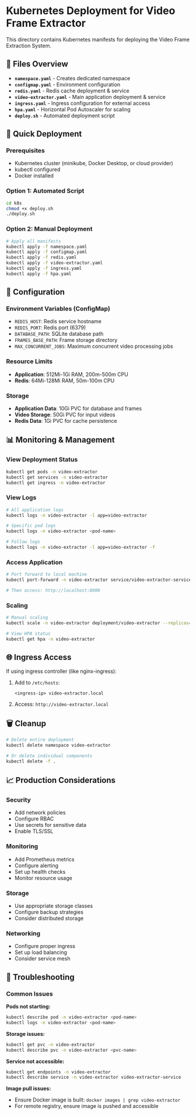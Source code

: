 # Kubernetes Deployment for Video Frame Extractor

This directory contains Kubernetes manifests for deploying the Video Frame Extraction System.

## 📁 Files Overview

- **`namespace.yaml`** - Creates dedicated namespace
- **`configmap.yaml`** - Environment configuration
- **`redis.yaml`** - Redis cache deployment & service
- **`video-extractor.yaml`** - Main application deployment & service
- **`ingress.yaml`** - Ingress configuration for external access
- **`hpa.yaml`** - Horizontal Pod Autoscaler for scaling
- **`deploy.sh`** - Automated deployment script

## 🚀 Quick Deployment

### Prerequisites
- Kubernetes cluster (minikube, Docker Desktop, or cloud provider)
- kubectl configured
- Docker installed

### Option 1: Automated Script
```bash
cd k8s
chmod +x deploy.sh
./deploy.sh
```

### Option 2: Manual Deployment
```bash
# Apply all manifests
kubectl apply -f namespace.yaml
kubectl apply -f configmap.yaml
kubectl apply -f redis.yaml
kubectl apply -f video-extractor.yaml
kubectl apply -f ingress.yaml
kubectl apply -f hpa.yaml
```

## 🔧 Configuration

### Environment Variables (ConfigMap)
- `REDIS_HOST`: Redis service hostname
- `REDIS_PORT`: Redis port (6379)
- `DATABASE_PATH`: SQLite database path
- `FRAMES_BASE_PATH`: Frame storage directory
- `MAX_CONCURRENT_JOBS`: Maximum concurrent video processing jobs

### Resource Limits
- **Application**: 512Mi-1Gi RAM, 200m-500m CPU
- **Redis**: 64Mi-128Mi RAM, 50m-100m CPU

### Storage
- **Application Data**: 10Gi PVC for database and frames
- **Video Storage**: 50Gi PVC for input videos
- **Redis Data**: 1Gi PVC for cache persistence

## 📊 Monitoring & Management

### View Deployment Status
```bash
kubectl get pods -n video-extractor
kubectl get services -n video-extractor
kubectl get ingress -n video-extractor
```

### View Logs
```bash
# All application logs
kubectl logs -n video-extractor -l app=video-extractor

# Specific pod logs
kubectl logs -n video-extractor <pod-name>

# Follow logs
kubectl logs -n video-extractor -l app=video-extractor -f
```

### Access Application
```bash
# Port forward to local machine
kubectl port-forward -n video-extractor service/video-extractor-service 8000:80

# Then access: http://localhost:8000
```

### Scaling
```bash
# Manual scaling
kubectl scale -n video-extractor deployment/video-extractor --replicas=5

# View HPA status
kubectl get hpa -n video-extractor
```

## 🌐 Ingress Access

If using ingress controller (like nginx-ingress):

1. Add to `/etc/hosts`:
   ```
   <ingress-ip> video-extractor.local
   ```

2. Access: `http://video-extractor.local`

## 🗑️ Cleanup

```bash
# Delete entire deployment
kubectl delete namespace video-extractor

# Or delete individual components
kubectl delete -f .
```

## 📈 Production Considerations

### Security
- Add network policies
- Configure RBAC
- Use secrets for sensitive data
- Enable TLS/SSL

### Monitoring
- Add Prometheus metrics
- Configure alerting
- Set up health checks
- Monitor resource usage

### Storage
- Use appropriate storage classes
- Configure backup strategies
- Consider distributed storage

### Networking
- Configure proper ingress
- Set up load balancing
- Consider service mesh

## 🔧 Troubleshooting

### Common Issues

**Pods not starting:**
```bash
kubectl describe pod -n video-extractor <pod-name>
kubectl logs -n video-extractor <pod-name>
```

**Storage issues:**
```bash
kubectl get pvc -n video-extractor
kubectl describe pvc -n video-extractor <pvc-name>
```

**Service not accessible:**
```bash
kubectl get endpoints -n video-extractor
kubectl describe service -n video-extractor video-extractor-service
```

**Image pull issues:**
- Ensure Docker image is built: `docker images | grep video-extractor`
- For remote registry, ensure image is pushed and accessible